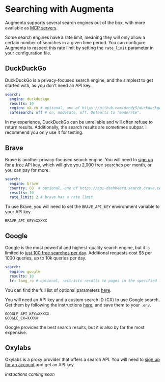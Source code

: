 # Searching with Augmenta

Augmenta supports several search engines out of the box, with more available as [MCP servers](/docs/tools.md).

Some search engines have a rate limit, meaning they will only allow a certain number of searches in a given time period. You can configure Augmenta to respect this rate limit by setting the `rate_limit` parameter in your configuration file.

## DuckDuckGo

DuckDuckGo is a privacy-focused search engine, and the simplest to get started with, as you don't need an API key.

```yaml
search:
  engine: duckduckgo
  results: 10
  region: uk-en # optional, one of https://github.com/deedy5/duckduckgo_search?tab=readme-ov-file#regions
  safesearch: off # on, moderate, off. Defaults to "moderate".
```

In my experience, DuckDuckGo can be unreliable and will often refuse to return results. Additionally, the search results are sometimes subpar. I recommend you only use it for testing.

## Brave

Brave is another privacy-focused search engine. You will need to [sign up for a free API key](https://brave.com/search/api/), which will give you 2,000 free searches per month, or you can pay for more.

```yaml
search:
  engine: brave
  country: GB  # optional, one of https://api-dashboard.search.brave.com/app/documentation/web-search/codes#country-codes
  results: 10
  rate_limit: 2 # brave has a rate limit
```

To use Brave, you will need to set the `BRAVE_API_KEY` environment variable to your API key.

```
BRAVE_API_KEY=XXXXX
```

## Google

Google is the most powerful and highest-quality search engine, but it is limited to [just 100 free searches per day](https://developers.google.com/custom-search/v1/overview). Additional requests cost $5 per 1000 queries, up to 10k queries per day.

```yaml
search:
  engine: google
  results: 10
  lr: lang_ro # optional, restricts results to pages in the specified language
```

You can find the full list of optional parameters [here](https://developers.google.com/custom-search/v1/reference/rest/v1/cse/list).

You will need an API key and a custom search ID (CX) to use Google search. Get them by following the instructions [here](https://developers.google.com/custom-search/v1/overview), and save them to your `.env`.

```
GOOGLE_API_KEY=XXXXX
GOOGLE_CX=XXXXX
```

Google provides the best search results, but it is also by far the most expensive.

## Oxylabs

Oxylabs is a proxy provider that offers a search API. You will need to [sign up for an account](https://oxylabs.io/products/proxy-api) and get an API key.

*instuctions coming soon*